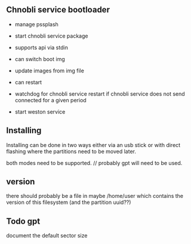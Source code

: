 ## Chnobli service bootloader

- manage pssplash
- start chnobli service package

- supports api via stdin
 - can switch boot img
 - update images from img file
 - can restart
 - watchdog for chnobli service
   restart if chnobli service does not send
   connected for a given period
 - start weston service

## Installing
Installing can be done in two ways either
via an usb stick or with direct flashing
where the partitions need to be moved later.

both modes need to be supported.
// probably gpt will need to be used.

## version
there should probably be a file in maybe /home/user
which contains the version of this filesystem (and the partition uuid??)

## Todo gpt
document the default sector size